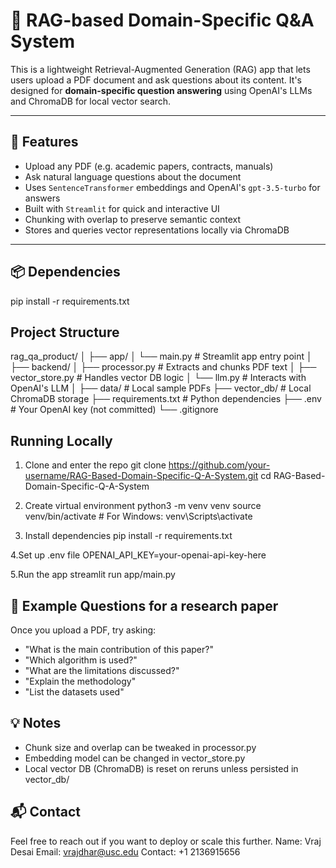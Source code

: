 # 🧠 RAG-based Domain-Specific Q&A System

This is a lightweight Retrieval-Augmented Generation (RAG) app that lets users upload a PDF document and ask questions about its content. It's designed for **domain-specific question answering** using OpenAI's LLMs and ChromaDB for local vector search.

---

## 🚀 Features

- Upload any PDF (e.g. academic papers, contracts, manuals)
- Ask natural language questions about the document
- Uses `SentenceTransformer` embeddings and OpenAI's `gpt-3.5-turbo` for answers
- Built with `Streamlit` for quick and interactive UI
- Chunking with overlap to preserve semantic context
- Stores and queries vector representations locally via ChromaDB

---

## 📦 Dependencies

pip install -r requirements.txt

## Project Structure

rag_qa_product/
│
├── app/
│   └── main.py                 # Streamlit app entry point
│
├── backend/
│   ├── processor.py            # Extracts and chunks PDF text
│   ├── vector_store.py         # Handles vector DB logic
│   └── llm.py                  # Interacts with OpenAI's LLM
│
├── data/                       # Local sample PDFs
├── vector_db/                 # Local ChromaDB storage
├── requirements.txt           # Python dependencies
├── .env                       # Your OpenAI key (not committed)
└── .gitignore

## Running Locally

1. Clone and enter the repo
git clone https://github.com/your-username/RAG-Based-Domain-Specific-Q-A-System.git
cd RAG-Based-Domain-Specific-Q-A-System

2. Create virtual environment
python3 -m venv venv
source venv/bin/activate  # For Windows: venv\Scripts\activate

3. Install dependencies
pip install -r requirements.txt

4.Set up .env file
OPENAI_API_KEY=your-openai-api-key-here

5.Run the app
streamlit run app/main.py

## 🧾 Example Questions for a research paper

Once you upload a PDF, try asking:
- "What is the main contribution of this paper?"
- "Which algorithm is used?"
- "What are the limitations discussed?"
- "Explain the methodology"
- "List the datasets used"

## 💡 Notes
- Chunk size and overlap can be tweaked in processor.py
- Embedding model can be changed in vector_store.py
- Local vector DB (ChromaDB) is reset on reruns unless persisted in vector_db/

## 📬 Contact
Feel free to reach out if you want to deploy or scale this further.
Name: Vraj Desai
Email: vrajdhar@usc.edu
Contact: +1 2136915656
